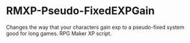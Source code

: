 # RMXP-Pseudo-FixedEXPGain
Changes the way that your characters gain exp to a pseudo-fixed system good for long games. RPG Maker XP script.
